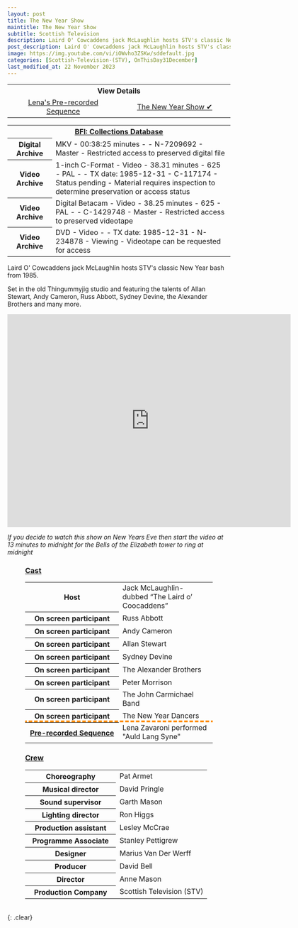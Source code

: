 ```yaml
---
layout: post
title: The New Year Show
maintitle: The New Year Show
subtitle: Scottish Television
description: Laird O' Cowcaddens jack McLaughlin hosts STV's classic New Year bash from 1985. Set in the old Thingummyjig studio and featuring the talents of Allan Stewart, Andy Cameron, Russ Abbott, Sydney Devine, the Alexander Brothers and many more.
post_description: Laird O' Cowcaddens jack McLaughlin hosts STV's classic New Year bash from 1985. Set in the old Thingummyjig studio and featuring the talents of Allan Stewart, Andy Cameron, Russ Abbott, Sydney Devine, the Alexander Brothers and many more.
image: https://img.youtube.com/vi/iOWvho3ZSKw/sddefault.jpg
categories: [Scottish-Television-(STV), OnThisDay31December]
last_modified_at: 22 November 2023
---
```


<table>
<tr style="width:50%; text-align:center;">
<th colspan="2">View Details</th>
</tr>

<tr style="text-align:center;">
<td style="width:50%;"><a href="/1985-11-21-Lenas-pre-recorded-sequence-for-the-new-year-show-is-recorded">Lena's Pre-recorded Sequence</a></td>
<td style="width:50%;"><a href="/1985-12-31-the-new-year-show">The New Year Show &#x2714;</a></td>
</tr>
</table>

<table>
<tr>
<th colspan="2"><a class="external-link" href="https://collections-search.bfi.org.uk/web/Details/ChoiceFilmWorks/150248251">BFI: Collections Database</a></th>
</tr>

<tr>
<th style="width:20%;">Digital Archive</th>
<td style="width:80%;">MKV - 00:38:25 minutes - - N-7209692 - Master - Restricted access to preserved digital file</td>
</tr>

<tr>
<th style="width:20%;">Video Archive</th>
<td style="width:80%;">1-inch C-Format - Video - 38.31 minutes - 625 - PAL - - TX date: 1985-12-31 - C-117174 - Status pending - Material requires inspection to determine preservation or access status</td>
</tr>

<tr>
<th style="width:20%;">Video Archive</th>
<td style="width:80%;">Digital Betacam - Video - 38.25 minutes - 625 - PAL - - C-1429748 - Master - Restricted access to preserved videotape</td>
</tr>

<tr>
<th style="width:20%;">Video Archive</th>
<td style="width:80%;">DVD - Video - - TX date: 1985-12-31 - N-234878 - Viewing - Videotape can be requested for access</td>
</tr>
</table>

Laird O' Cowcaddens jack McLaughlin hosts STV's classic New Year bash from 1985.

Set in the old Thingummyjig studio and featuring the talents of Allan Stewart, Andy Cameron, Russ Abbott, Sydney Devine, the Alexander Brothers and many more.

<div class="responsive-video"><iframe width="640px" height="480px" src="https://www.youtube.com/embed/iOWvho3ZSKw?rel=0&showinfo=1" frameborder="0" allowfullscreen=""></iframe></div>

<cite>If you decide to watch this show on New Years Eve then start the video at 13 minutes to midnight for the Bells of the Elizabeth tower to ring at midnight</cite>

<figure class="fig3">
<h3 id="cast"><a href="#cast">Cast</a></h3>
<table>
<tr><th style="width:50%;">Host</th><td style="width:50%;">Jack McLaughlin- dubbed “The Laird o’ Coocaddens”</td></tr>
<tr><th>On screen participant</th><td>Russ Abbott</td></tr>
<tr><th>On screen participant</th><td>Andy Cameron</td></tr>
<tr><th>On screen participant</th><td>Allan Stewart</td></tr>
<tr><th>On screen participant</th><td>Sydney Devine</td></tr>
<tr><th>On screen participant</th><td>The Alexander Brothers</td></tr>
<tr><th>On screen participant</th><td>Peter Morrison</td></tr>
<tr><th>On screen participant</th><td>The John Carmichael Band</td></tr>
<tr><th>On screen participant</th><td>The New Year Dancers</td></tr>
<tr style="outline: 4px dashed darkorange;" id="lz"><th><a href="/1985-11-21-Lenas-pre-recorded-sequence-for-the-new-year-show-is-recorded">Pre-recorded Sequence</a></th><td>Lena Zavaroni performed &quot;Auld Lang Syne&quot;</td></tr>
</table>
</figure>

<figure class="fig3">
<h3 id="crew"><a href="#crew">Crew</a></h3>
<table>
<tr><th style="width:50%;">Choreography</th><td style="width:50%;">Pat Armet</td></tr>
<tr><th>Musical director</th><td>David Pringle</td></tr>
<tr><th>Sound supervisor</th><td>Garth Mason</td></tr>
<tr><th>Lighting director</th><td>Ron Higgs</td></tr>
<tr><th>Production assistant</th><td>Lesley McCrae</td></tr>
<tr><th>Programme Associate</th><td>Stanley Pettigrew</td></tr>
<tr><th>Designer</th><td>Marius Van Der Werff</td></tr>
<tr><th>Producer</th><td>David Bell</td></tr>
<tr><th>Director</th><td>Anne Mason</td></tr>
<tr><th>Production Company</th><td>Scottish Television (STV)</td></tr>
</table>
</figure>

<br />{: .clear}


